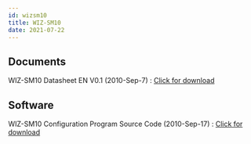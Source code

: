 ```yaml
---
id: wizsm10
title: WIZ-SM10
date: 2021-07-22
---
```


## Documents

WIZ-SM10 Datasheet EN V0.1 (2010-Sep-7) : <a href="https://d3cmhcsnvv7jc.cloudfront.net/docs/img/products/Obsolete/WIZ-SM10/Documents/WIZ-SM10_Datasheet_EN_V0.1.pdf" target="_blank">Click for download</a>

## Software

WIZ-SM10 Configuration Program Source Code (2010-Sep-17) : <a href="https://d3cmhcsnvv7jc.cloudfront.net/docs/img/products/Obsolete/WIZ-SM10/SW/WIZ-SM10 Configuration Program Source Code.rar" target="_blank">Click for download</a>